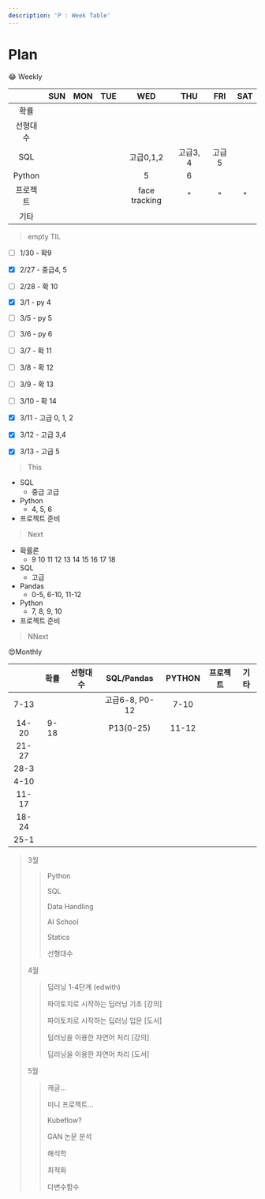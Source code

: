 ```yaml
---
description: 'P : Week Table'
---
```


# Plan

😂 Weekly

|  | SUN | MON | TUE | WED | THU | FRI | SAT |
| :---: | :---: | :---: | :---: | :---: | :---: | :---: | :---: |
| 확률 |  |  |  |  |  |  |  |
| 선형대수 |  |  |  |  |  |  |  |
| SQL |  |  |  | 고급0,1,2 | 고급3, 4 | 고급 5 |  |
| Python |  |  |  | 5 | 6 |  |  |
| 프로젝트 |  |  |  | face tracking | " | " | " |
| 기타 |  |  |  |  |  |  |  |

> empty TIL

* [ ] 1/30 - 확9
* [x] 2/27 - 중급4, 5
* [ ] 2/28 - 확 10
* [x] 3/1 - py 4
* [ ] 3/5 - py 5
* [ ] 3/6 - py 6
* [ ] 3/7 - 확 11
* [ ] 3/8 - 확 12 
* [ ] 3/9 - 확 13
* [ ] 3/10 - 확 14
* [x] 3/11 - 고급 0, 1, 2
* [x] 3/12 - 고급 3,4
* [x] 3/13 - 고급 5



> This

* SQL
  * 중급 고급
* Python
  * 4, 5, 6
* 프로젝트 준비



> Next

* 확률론
  * 9 10 11 12 13 14 15 16 17 18
* SQL
  * 고급
* Pandas
  * 0-5, 6-10, 11-12
* Python
  * 7, 8, 9, 10
* 프로젝트 준비

> NNext





😍Monthly

|  | 확률 | 선형대수 | SQL/Pandas | PYTHON | 프로젝트 | 기타 |
| :---: | :---: | :---: | :---: | :---: | :---: | :---: |
| 7-13 |  |  | 고급6-8, P0-12 | 7-10 |  |  |
| 14-20 | 9-18 |  | P13\(0-25\) | 11-12 |  |  |
| 21-27 |  |  |  |  |  |  |
| 28-3 |  |  |  |  |  |  |
| 4-10 |  |  |  |  |  |  |
| 11-17 |  |  |  |  |  |  |
| 18-24 |  |  |  |  |  |  |
| 25-1 |  |  |  |  |  |  |

> 3월
>
> > Python
> >
> > SQL
> >
> > Data Handling
> >
> > AI School 
> >
> > Statics
> >
> > 선형대수
>
> 4월
>
> > 딥러닝 1-4단계 \(edwith\)
> >
> > 파이토치로 시작하는 딥러닝 기초 \[강의\]
> >
> > 파이토치로 시작하는 딥러닝 입문 \[도서\]
> >
> > 딥러닝을 이용한 자연어 처리 \[강의\]
> >
> > 딥러닝을 이용한 자연어 처리 \[도서\]
>
> 5월
>
> > 캐글...
> >
> > 미니 프로젝트...
> >
> > Kubeflow?
> >
> > GAN 논문 분석
> >
> > 해석학
> >
> > 최적화
> >
> > 다변수함수

